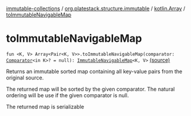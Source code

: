 [immutable-collections](../../index.md) / [org.platestack.structure.immutable](../index.md) / [kotlin.Array](index.md) / [toImmutableNavigableMap](.)

# toImmutableNavigableMap

`fun <K, V> Array<Pair<K, V>>.toImmutableNavigableMap(comparator: `[`Comparator`](http://docs.oracle.com/javase/6/docs/api/java/util/Comparator.html)`<in K>? = null): `[`ImmutableNavigableMap`](../-immutable-navigable-map/index.md)`<K, V>` [(source)](https://github.com/PlateStack/immutable-collections/blob/v0.1.0-alpha/src/main/kotlin/org/platestack/structure/immutable/ImmutableMaps.kt#L298)

Returns an immutable sorted map containing all key-value pairs from the original source.

The returned map will be sorted by the given comparator.
The natural ordering will be use if the given comparator is null.

The returned map is serializable

